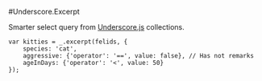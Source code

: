 #Underscore.Excerpt

Smarter select query from [Underscore.js](https://github.com/jashkenas/underscore) collections.

```
var kitties = _.excerpt(felids, {
	species: 'cat',
	aggressive: {'operator': '==', value: false}, // Has not remarks
	ageInDays: {'operator': '<', value: 50}
});
```
